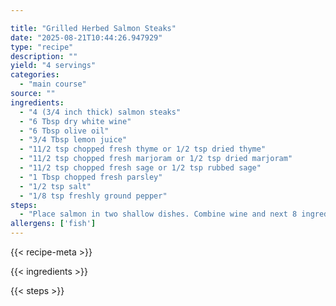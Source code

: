 ```yaml
---

title: "Grilled Herbed Salmon Steaks"
date: "2025-08-21T10:44:26.947929"
type: "recipe"
description: ""
yield: "4 servings"
categories:
  - "main course"
source: ""
ingredients:
  - "4 (3/4 inch thick) salmon steaks"
  - "6 Tbsp dry white wine"
  - "6 Tbsp olive oil"
  - "3/4 Tbsp lemon juice"
  - "11/2 tsp chopped fresh thyme or 1/2 tsp dried thyme"
  - "11/2 tsp chopped fresh marjoram or 1/2 tsp dried marjoram"
  - "11/2 tsp chopped fresh sage or 1/2 tsp rubbed sage"
  - "1 Tbsp chopped fresh parsley"
  - "1/2 tsp salt"
  - "1/8 tsp freshly ground pepper"
steps:
  - "Place salmon in two shallow dishes. Combine wine and next 8 ingredients; reserve 1/4 cup marinade. Pour remaining marinade over salmon; cover and refrigerate 1 hour. Remove from marinade, discarding marinade. Grill, covered with lid, over medium hot coals 5 to 6 minutes on each side or until salmon is done, brushing frequently with 1/4 cup reserved marinade. note: Salmon steaks may be broiled 5 inches from heat (with electric oven door partially opened) 6 to 8 minutes on each side or until done; brushing frequently with 1/4 cup reserved marinade."
allergens: ['fish']
---
```


{{< recipe-meta >}}

{{< ingredients >}}

{{< steps >}}

